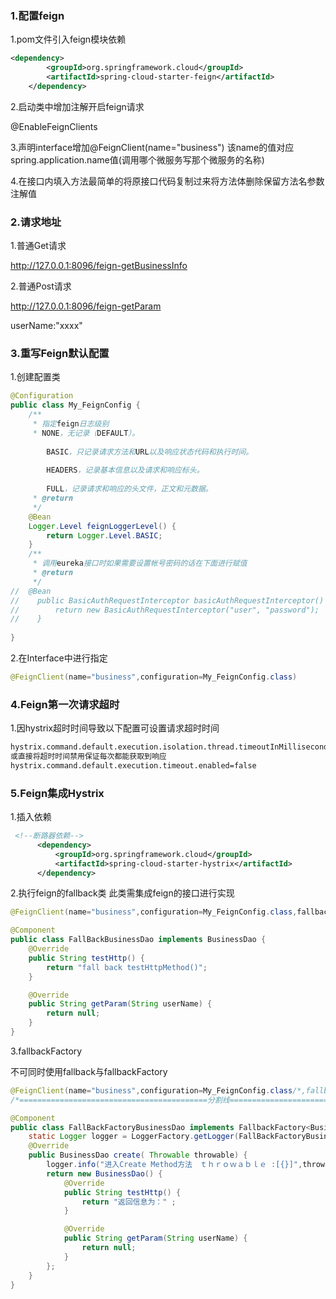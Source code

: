 ### 1.配置feign

1.pom文件引入feign模块依赖

```xml
<dependency>
		<groupId>org.springframework.cloud</groupId>
		<artifactId>spring-cloud-starter-feign</artifactId>
	</dependency>
```
2.启动类中增加注解开启feign请求

@EnableFeignClients

3.声明interface增加@FeignClient(name="business") 该name的值对应spring.application.name值(调用哪个微服务写那个微服务的名称)

4.在接口内填入方法最简单的将原接口代码复制过来将方法体删除保留方法名参数注解值

### 2.请求地址

1.普通Get请求

<http://127.0.0.1:8096/feign-getBusinessInfo>

2.普通Post请求

http://127.0.0.1:8096/feign-getParam

userName:"xxxx"

### 3.重写Feign默认配置

1.创建配置类

```java
@Configuration
public class My_FeignConfig {
	/**
	 * 指定feign日志级别
	 * NONE，无记录（DEFAULT）。
		
		BASIC，只记录请求方法和URL以及响应状态代码和执行时间。
		
		HEADERS，记录基本信息以及请求和响应标头。
		
		FULL，记录请求和响应的头文件，正文和元数据。
	 * @return
	 */
	@Bean
	Logger.Level feignLoggerLevel() {
		return Logger.Level.BASIC;
	}
	/**
	 * 调用eureka接口时如果需要设置帐号密码的话在下面进行赋值
	 * @return
	 */
//	@Bean
//    public BasicAuthRequestInterceptor basicAuthRequestInterceptor() {
//        return new BasicAuthRequestInterceptor("user", "password");
//    }
	
}	
```

2.在Interface中进行指定

```java
@FeignClient(name="business",configuration=My_FeignConfig.class)	
```

### 4.Feign第一次请求超时

1.因hystrix超时时间导致以下配置可设置请求超时时间

```xml
hystrix.command.default.execution.isolation.thread.timeoutInMilliseconds=3000
或直接将超时时间禁用保证每次都能获取到响应
hystrix.command.default.execution.timeout.enabled=false 
```

### 5.Feign集成Hystrix

1.插入依赖

```xml
 <!--断路器依赖-->
      <dependency>
          <groupId>org.springframework.cloud</groupId>
          <artifactId>spring-cloud-starter-hystrix</artifactId>
      </dependency>	
```

2.执行feign的fallback类 此类需集成feign的接口进行实现

 

```java
@FeignClient(name="business",configuration=My_FeignConfig.class,fallback = FallBackBusinessDao.class)

@Component
public class FallBackBusinessDao implements BusinessDao {
    @Override
    public String testHttp() {
        return "fall back testHttpMethod()";
    }

    @Override
    public String getParam(String userName) {
        return null;
    }
}
```

3.fallbackFactory

不可同时使用fallback与fallbackFactory

```java
@FeignClient(name="business",configuration=My_FeignConfig.class/*,fallback = FallBackBusinessDao.class*/,fallbackFactory =FallBackFactoryBusinessDao.class )
/*==========================================分割线===============================*/

@Component
public class FallBackFactoryBusinessDao implements FallbackFactory<BusinessDao> {
    static Logger logger = LoggerFactory.getLogger(FallBackFactoryBusinessDao.class);
    @Override
    public BusinessDao create( Throwable throwable) {
        logger.info("进入Create Method方法　ｔｈｒｏｗａｂｌｅ :[{}]",throwable.getMessage());
        return new BusinessDao() {
            @Override
            public String testHttp() {
                return "返回信息为：" ;
            }

            @Override
            public String getParam(String userName) {
                return null;
            }
        };
    }
}
```

